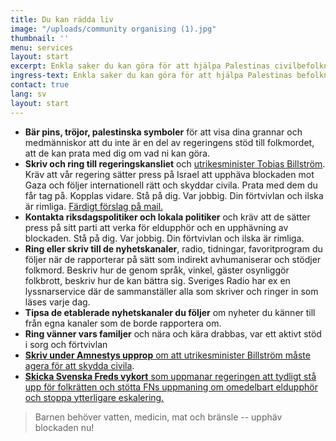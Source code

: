 ```yaml
---
title: Du kan rädda liv
image: "/uploads/community organising (1).jpg"
thumbnail: ''
menu: services
layout: start
excerpt: Enkla saker du kan göra för att hjälpa Palestinas civilbefolkning
ingress-text: Enkla saker du kan göra för att hjälpa Palestinas befolkning
contact: true
lang: sv
layout: start
---
```



* **Bär pins, tröjor, palestinska symboler** för att visa dina grannar och medmänniskor att du inte är en del av regeringens stöd till folkmordet, att de kan prata med dig om vad ni kan göra.
* **Skriv och ring till regeringskansliet** och [utrikesminister Tobias Billström](mailto:ud.registrator@regeringskansliet.se). Kräv att vår regering sätter press på Israel att upphäva blockaden mot Gaza och följer internationell rätt och skyddar civila. Prata med dem du får tag på. Kopplas vidare. Stå på dig. Var jobbig. Din förtvivlan och ilska är rimliga. <a href="mailto:ud.registrator@regeringskansliet.se?subject=S%C3%A4tt%20press%20p%C3%A5%20Israel%20att%20upph%C3%A4va%20blockaden%20mot%20Gaza&body=Tobias%20Billstr%C3%B6m%2C%0AJag%20skriver%20till%20dig%20f%C3%B6r%20att%20kr%C3%A4va%20att%20regeringen%20s%C3%A4tter%20press%20p%C3%A5%20Israel%20att%20upph%C3%A4va%20blockaden%20mot%20Gaza%2C%20f%C3%B6lja%20internationell%20r%C3%A4tt%20och%20skydda%20civila.%0A%0Ah%C3%A4lsningar">Färdigt förslag på mail.</a>
* **Kontakta riksdagspolitiker och lokala politiker** och kräv att de sätter press på sitt parti att verka för eldupphör och en upphävning av blockaden. Stå på dig. Var jobbig. Din förtvivlan och ilska är rimliga.  
* **Ring eller skriv till de nyhetskanaler**, radio, tidningar, favoritprogram du följer när de rapporterar på sätt som indirekt avhumaniserar och stödjer folkmord. Beskriv hur de genom språk, vinkel, gäster osynliggör folkbrott, beskriv hur de kan bättra sig. Sveriges Radio har ex en lyssnarservice där de sammanställer alla som skriver och ringer in som läses varje dag.
* **Tipsa de etablerade nyhetskanaler du följer** om nyheter du känner till från egna kanaler som de borde rapportera om.
* **Ring vänner vars familjer** och nära och kära drabbas, var ett aktivt stöd i sorg och förtvivlan
* [**Skriv under Amnestys upprop** om att utrikesminister Billström måste agera för att skydda civila]( https://www.amnesty.se/agerahub/sveriges-regering-maste-agera-att-skydda-civila/).
* [**Skicka Svenska Freds vykort** som uppmanar regeringen att tydligt stå upp för folkrätten och stötta FNs uppmaning om omedelbart eldupphör och stoppa ytterligare eskalering.](https://stod.svenskafreds.se/stop-the-war-gaza/~se-min-donation)

> Barnen behöver vatten, medicin, mat och bränsle -- upphäv blockaden nu!
